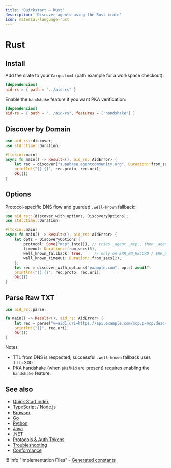 ```yaml
---
title: 'Quickstart — Rust'
description: 'Discover agents using the Rust crate'
icon: material/language-rust
---
```


# Rust

## Install

Add the crate to your `Cargo.toml` (path example for a workspace checkout):

```toml
[dependencies]
aid-rs = { path = "../aid-rs" }
```

Enable the `handshake` feature if you want PKA verification:

```toml
[dependencies]
aid-rs = { path = "../aid-rs", features = ["handshake"] }
```

## Discover by Domain

```rust
use aid_rs::discover;
use std::time::Duration;

#[tokio::main]
async fn main() -> Result<(), aid_rs::AidError> {
    let rec = discover("supabase.agentcommunity.org", Duration::from_secs(5)).await?;
    println!("{} {}", rec.proto, rec.uri);
    Ok(())
}
```

## Options

Protocol-specific DNS flow and guarded `.well-known` fallback:

```rust
use aid_rs::{discover_with_options, DiscoveryOptions};
use std::time::Duration;

#[tokio::main]
async fn main() -> Result<(), aid_rs::AidError> {
    let opts = DiscoveryOptions {
        protocol: Some("mcp".into()), // tries _agent._mcp., then _agent.mcp., then base
        timeout: Duration::from_secs(5),
        well_known_fallback: true,     // only on ERR_NO_RECORD / ERR_DNS_LOOKUP_FAILED
        well_known_timeout: Duration::from_secs(2),
    };
    let rec = discover_with_options("example.com", opts).await?;
    println!("{} {}", rec.proto, rec.uri);
    Ok(())
}
```

## Parse Raw TXT

```rust
use aid_rs::parse;

fn main() -> Result<(), aid_rs::AidError> {
    let rec = parse("v=aid1;uri=https://api.example.com/mcp;p=mcp;desc=Example")?;
    println!("{}", rec.uri);
    Ok(())
}
```

Notes

- TTL from DNS is respected; successful `.well-known` fallback uses TTL=300.
- PKA handshake (when `pka`/`kid` are present) requires enabling the `handshake` feature.

## See also

- [Quick Start index](./index.md)
- [TypeScript / Node.js](./quickstart_ts.md)
- [Browser](./quickstart_browser.md)
- [Go](./quickstart_go.md)
- [Python](./quickstart_python.md)
- [Java](./quickstart_java.md)
- [.NET](./quickstart_dotnet.md)
- [Protocols & Auth Tokens](../Reference/protocols.md)
- [Troubleshooting](../Reference/troubleshooting.md)
- [Conformance](../Tooling/conformance.md)

!!! info "Implementation Files" - [Generated constants](../packages/aid-rs/src/constants_gen.rs)
